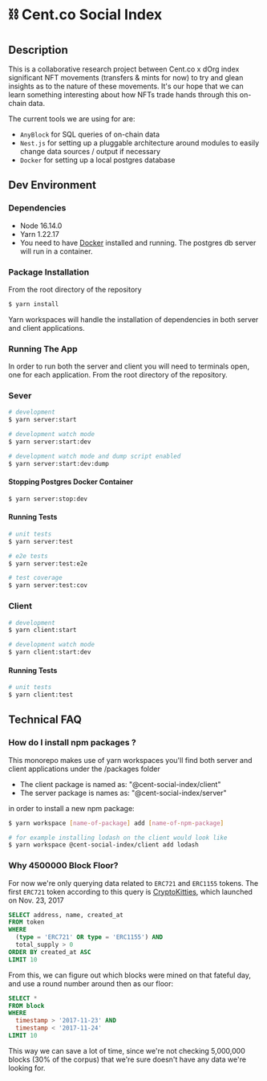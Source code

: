 # ⛓ Cent.co Social Index

## Description

This is a collaborative research project between Cent.co x dOrg index significant NFT movements (transfers & mints for now) to try and glean insights as to the nature of these movements. It's our hope that we can learn something interesting about how NFTs trade hands through this on-chain data.

The current tools we are using for are:

* `AnyBlock` for SQL queries of on-chain data
* `Nest.js` for setting up a pluggable architecture around modules to easily change data sources / output if necessary
* `Docker` for setting up a local postgres database

## Dev Environment

### Dependencies
* Node 16.14.0
* Yarn 1.22.17
* You need to have [Docker](https://docs.docker.com/get-docker/) installed and running. The postgres db server will run in a container.

### Package Installation
From the root directory of the repository

```bash
$ yarn install
```
Yarn workspaces will handle the installation of dependencies in both server and client applications.
### Running The App
In order to run both the server and client you will need to terminals open, one for each application.
From the root directory of the repository.

### Sever
```bash
# development
$ yarn server:start

# development watch mode
$ yarn server:start:dev

# development watch mode and dump script enabled
$ yarn server:start:dev:dump
```
#### Stopping Postgres Docker Container

```bash
$ yarn server:stop:dev
```

#### Running Tests
```bash
# unit tests
$ yarn server:test

# e2e tests
$ yarn server:test:e2e

# test coverage
$ yarn server:test:cov
```

### Client
```bash
# development
$ yarn client:start

# development watch mode
$ yarn client:start:dev
```

#### Running Tests
```bash
# unit tests
$ yarn client:test
```

## Technical FAQ

### How do I install npm packages ?
This monorepo makes use of yarn workspaces you'll find both server and client applications under the /packages folder
* The client package is named as: "@cent-social-index/client"
* The server package is names as: "@cent-social-index/server"

in order to install a new npm package:
```bash
$ yarn workspace [name-of-package] add [name-of-npm-package]

# for example installing lodash on the client would look like
$ yarn workspace @cent-social-index/client add lodash
```


[//]: # (### How can I load preload the transfer data?)

[//]: # ()
[//]: # (First, you'll need to download the `events.csv` from [dropbox]&#40;https://www.dropbox.com/s/k86snoabcto42mf/events.csv?dl=0&#41; which is a 22gb file that has all NFT transfers from the first ever block that ERC-721 tokens existed &#40;around block 4.6m&#41;.)

[//]: # ()
[//]: # (Once you've got the data file and installed Docker and have the PostgreSQL image running as described above, you'll want to load the data onto the image and persist it to the volume.)

[//]: # ()
[//]: # (*Note that due to the size of the data file, some of these steps might take a while — thus, while developing it might make sense to use a smaller subset of the data.*)

[//]: # ()
[//]: # (1. Connect to the Docker image in with your preferred DB client)

[//]: # ()
[//]: # (2. Run the following query to create the table / schema:)

[//]: # ()
[//]: # (```sql)

[//]: # (CREATE TABLE events &#40;)

[//]: # (    id              INT PRIMARY KEY,)

[//]: # (    block_number    INT,)

[//]: # (    nft_name        TEXT,)

[//]: # (    contract_hash   VARCHAR&#40;66&#41;,)

[//]: # (    txn_hash        VARCHAR&#40;66&#41;,)

[//]: # (    txn_type        VARCHAR&#40;10&#41;,)

[//]: # (    gas             BIGINT,)

[//]: # (    value           VARCHAR&#40;78&#41;,)

[//]: # (    from_hash       VARCHAR&#40;42&#41;,)

[//]: # (    to_hash         VARCHAR&#40;42&#41;,)

[//]: # (    token_id        VARCHAR&#40;78&#41;,)

[//]: # (    timestamp       DATE,)

[//]: # (    createdAt       DATE,)

[//]: # (    updatedAt       DATE)

[//]: # (&#41;;)

[//]: # (```)

[//]: # ()
[//]: # (3. Then, you'll need to get move the `.csv` file form your host machine to the container.)

[//]: # ()
[//]: # (    * You can get the container_id of the container by running `docker ps` on the command line)

[//]: # ()
[//]: # (```bash)

[//]: # ($ docker cp /path/events.csv container_id:/events.csv)

[//]: # (```)

[//]: # ()
[//]: # (4. Now, populate the Postgres DB by running the following query which copies the `.csv` data into the DB volume)

[//]: # ()
[//]: # (```sql)

[//]: # (COPY events&#40;id, block_number, contract_hash, nft_name, txn_hash, txn_type, gas, value, from_hash, to_hash, token_id, timestamp, createdat, updatedat&#41;)

[//]: # (FROM '/events.csv')

[//]: # (DELIMITER ',')

[//]: # (CSV HEADER;)

[//]: # (```)

[//]: # ()
[//]: # (5. Now you can create some indices to speed up querying, e.g.)

[//]: # ()
[//]: # (```sql)

[//]: # (CREATE INDEX sender ON events &#40;from_hash&#41;;)

[//]: # (CREATE INDEX recipient ON events &#40;to_hash&#41;;)

[//]: # (CREATE INDEX contract ON events &#40;contract_hash&#41;;)

[//]: # (CREATE INDEX members ON events &#40;contract_hash, to_hash&#41;;)

[//]: # (```)

[//]: # ()
[//]: # (6. Check the [`graph-research` repo]&#40;https://github.com/cent-inc/graph-research&#41; for a further auxillary table to create &#40;`collection_owner`&#41; which is a user <> collection pair to map a user to a collection regardless of # of NFTs they have in that collection.)

[//]: # ()
[//]: # (Now your database should persist all of the historical data in the volume! If you want to reset this, follow the below instructions.)

[//]: # ()
[//]: # (### How do start the local database from scratch?)

[//]: # ()
[//]: # (You need to stop the docker container &#40;see above&#41;)

[//]: # ()
[//]: # (* UI: From your docker application dashboard -> volumes, remove cent-social-index_pgdata volume)

[//]: # (* Bash:)

[//]: # ()
[//]: # (```bash)

[//]: # ($ docker volume rm cent-social-index_pgdata)

[//]: # (```)

### Why 4500000 Block Floor?

For now we're only querying data related to `ERC721` and `ERC1155` tokens. The first `ERC721` token according to this query is [CryptoKitties](https://etherscan.io/address/0x06012c8cf97bead5deae237070f9587f8e7a266d), which launched on Nov. 23, 2017

``` SQL
SELECT address, name, created_at
FROM token
WHERE
  (type = 'ERC721' OR type = 'ERC1155') AND
  total_supply > 0
ORDER BY created_at ASC
LIMIT 10
```

From this, we can figure out which blocks were mined on that fateful day, and use a round number around then as our floor:

``` SQL
SELECT *
FROM block
WHERE
  timestamp > '2017-11-23' AND
  timestamp < '2017-11-24'
LIMIT 10
```

This way we can save a lot of time, since we're not checking 5,000,000 blocks (30% of the corpus) that we're sure doesn't have any data we're looking for.
